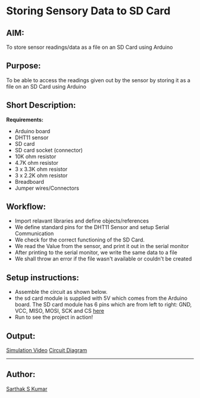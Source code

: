 # Storing Sensory Data to SD Card

## AIM:

To store sensor readings/data as a file on an SD Card using Arduino

## Purpose:

To be able to access the readings given out by the sensor by storing it as a file on an SD Card using Arduino

## Short Description:

**Requirements:**

- Arduino board
- DHT11 sensor
- SD card
- SD card socket (connector)
- 10K ohm resistor
- 4.7K ohm resistor
- 3 x 3.3K ohm resistor
- 3 x 2.2K ohm resistor
- Breadboard
- Jumper wires/Connectors

## Workflow:

- Import relavant libraries and define objects/references
- We define standard pins for the DHT11 Sensor and setup Serial Communication
- We check for the correct functioning of the SD Card.
- We read the Value from the sensor, and print it out in the serial monitor
- After printing to the serial monitor, we write the same data to a file
- We shall throw an error if the file wasn't available or couldn't be created

## Setup instructions:

- Assemble the circuit as shown below.
- the sd card module is supplied with 5V which comes from the Arduino board. The SD card module has 6 pins which are from left to right: GND, VCC, MISO, MOSI, SCK and CS [here]()
- Run to see the project in action!

## Output:

[Simulation Video]()
[Circuit Diagram]()

---

## Author:

[Sarthak S Kumar](https://github.com/SarthakSKumar)
